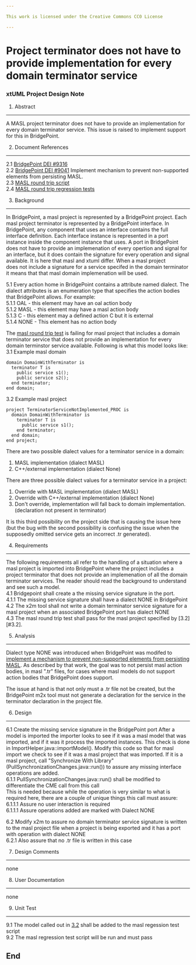 ```yaml
---

This work is licensed under the Creative Commons CC0 License

---
```


# Project terminator does not have to provide implementation for every domain terminator service
### xtUML Project Design Note


1. Abstract
-----------
A MASL project terminator does not have to provide an implementation for every domain terminator service. 
This issue is raised to implement support for this in BridgePoint.  

2. Document References
----------------------
<a id="2.1"></a>2.1 [BridgePoint DEI #9316](https://support.onefact.net/issues/9316)  
<a id="2.2"></a>2.2 [BridgePoint DEI #9041](https://support.onefact.net/issues/9041) 
Implement mechanism to prevent non-supported elements from persisting MASL.  
<a id="2.3"></a>2.3 [MASL round trip script](https://github.com/xtuml/mc/blob/master/bin/masl_round_trip)  
<a id="2.4"></a>2.4 [MASL round trip regression tests](https://github.com/xtuml/models/blob/master/masl/test/regression_test)  

3. Background
-------------
In BridgePoint, a masl project is represented by a BridgePoint project. Each masl project terminator is represented by a
BridgePoint interface. In BridgePoint, any component that uses an interface contains the full interface definition. Each 
interface instance is represented in a port instance inside the component instance that uses.  A port in BridgePoint 
does not have to provide an implemenation of every opertion and signal for an interface, but it does 
contain the signature for every operation and signal available. It is here that masl and xtuml differ. When a masl project  
does not include a signature for a service specifed in the domain terminator it means that that masl domain implemenation 
will be used.  

5.1 Every action home in BridgePoint contains a attribute named dialect. The dialect attributes is an enumeration type that 
specifies the action bodies that BridgePoint allows. For example:  
5.1.1 OAL - this element may have an oal action body  
5.1.2 MASL - this element may have a masl action body  
5.1.3 C - this element may a defined action C but it is external  
5.1.4 NONE - This element has no action body  

The [masl round trip test](https://github.com/xtuml/mc/blob/master/bin/masl_round_trip) is failing for masl project 
that includes a domain terminator service that does not provide an implementation for every domain terminstor 
service available. Following is what this model looks like:  
<a id="3.1"></a>3.1 Example masl domain  
```
domain DomainWithTerminator is 
  terminator T is
    public service s1();
    public service s2();
  end terminator;
end domain;
```  

<a id="3.2"></a>3.2 Example masl project  
```
project TerminatorServiceNotImplemented_PROC is
  domain DomainWithTerminator is 
    terminator T is
      public service s1();
    end terminator;
  end domain;
end project;
```  

There are two possible dialect values for a terminator service in a domain:  
1. MASL implementation (dialect MASL)  
2. C++/external implementation (dialect None)  

There are three possible dialect values for a terminator service in a project:  
1. Override with MASL implementation (dialect MASL)  
2. Override with C++/external implementation (dialect None)  
3. Don't override, implementation will fall back to domain implementation. (declaration not present in terminator)  

It is this third possibility on the project side that is causing the issue here (but the bug with the second possibility is confusing the issue when the supposedly omitted service gets an incorrect .tr generated).  

4. Requirements
---------------
The following requirements all refer to the handling of a situation where a masl project is imported into 
BridgePoint where the project includes a project terminator that does not provide an implemenation of all 
the domain terminator services. The reader should read the background to understand and see such a model.  
4.1 Bridgepoint shall create a the missing service signature in the port.  
4.1.1 The missing service signature shall have a dialect NONE in BridgePoint  
4.2 The x2m tool shall not write a domain terminator service signature for a masl project when an associated BridgePoint port has dialect NONE  
4.3 The masl round trip test shall pass for the masl project specified by [3.2][#3.2].  

5. Analysis
-----------
Dialect type NONE was introduced when BridgePoint was modifed to [implement a mechanism to prevent 
non-supported elements from persisting MASL](https://github.com/xtuml/bridgepoint/blob/master/doc-bridgepoint/notes/9041_activities/9041_activities_dnt.md). As described by that work, the goal was to 
not persist masl action bodies, in masl ".tr" files, for cases where masl models do not support 
action bodies that BridgePoint does support.

The issue at hand is that not only must a .tr file not be created, but the BridgePoint m2x tool must not 
generate a declaration for the service in the terminator declaration in the project file.  

6. Design
---------
6.1 Create the missing service signature in the BridgePoint port
After a model is imported the importer looks to see if it was a masl model that was imported, and if it was 
it process the imported instances. This check is done in ImportHelper.java::importModel(). Modify this code 
so that for masl import we check to see if it was a masl project that was imported. If it is a masl project, call 
"Synchronize With Library" (PullSynchronizationChanges.java::run()) to assure any missing interface operations are added.  
6.1.1 PullSynchronizationChanges.java::run() shall be modified to differentiate the CME call from this call  
This is needed because while the operation is very similar to what is required here, there are a couple of unique things this
call must assure:  
6.1.1.1 Assure no user interaction is required  
6.1.1.1 Assure operations added are marked with Dialect NONE  

6.2 Modify x2m to assure no domain terminator service signature is written to the masl project file when a project is being exported and it has a port with operation with dialect NONE  
6.2.1 Also assure that no .tr file is written in this case  

7. Design Comments
------------------
none  

8. User Documentation
---------------------
none  

9. Unit Test
------------
9.1 The model called out in [3.2](#3.2) shall be added to the masl regession test script  
9.2 The masl regression test script will be run and must pass  

End
---

